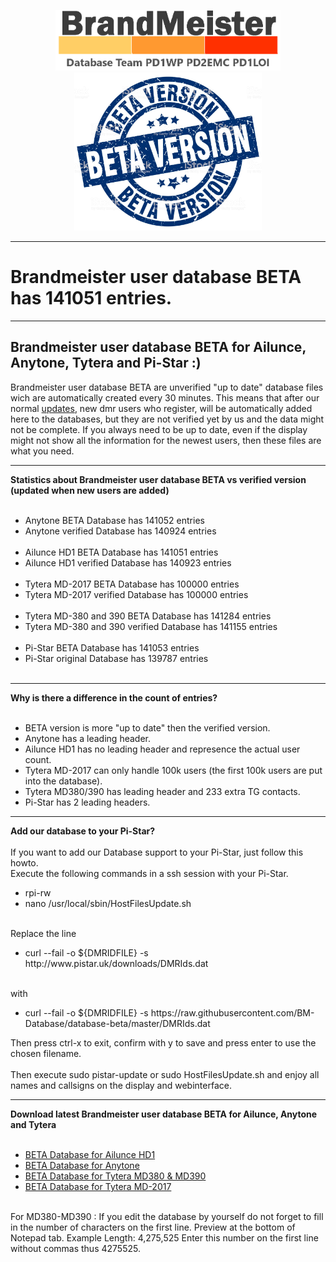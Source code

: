 <p align="center">
<a href="https://github.com/BM-Database" target="_blank"><img src="img/BM-logo2.gif" width="360"></a>
<br>
<img src="img/BM-beta.jpg" width="300">
<br>
</p>
<hr>

<h1>Brandmeister user database BETA has 141051 entries.
</h1>
<hr>
<h2 id="english">Brandmeister user database <b>BETA</b> for Ailunce, Anytone, Tytera and Pi-Star :)</h2>
Brandmeister user database BETA are unverified "up to date" database files wich are automatically created every 30 minutes. This means that after our normal <a href="https://github.com/bm-database/database">updates</a>, new dmr users who register, will be automatically added here to the databases, but they are not verified yet by us and the data might not be complete. If you always need to be up to date, even if the display might not show all the information for the newest users, then these files are what you need.
<br>
<hr>
<b>Statistics about Brandmeister user database BETA vs verified version (updated when new users are added)
<br>
<br>
</b>
<ul>
<li>Anytone BETA Database has 141052 entries<br>
<li>Anytone verified Database has 140924 entries<br><br>
<li>Ailunce HD1 BETA Database has 141051 entries<br>
<li>Ailunce HD1 verified Database has 140923 entries<br><br>
<li>Tytera MD-2017 BETA Database has 100000 entries<br>
<li>Tytera MD-2017 verified Database has 100000 entries<br><br>
<li>Tytera MD-380 and 390 BETA Database has 141284 entries<br>
<li>Tytera MD-380 and 390 verified Database has 141155 entries<br><br>
<li>Pi-Star BETA Database has 141053 entries<br>
<li>Pi-Star original Database has 139787 entries<br><br>
</ul>
<hr>
<b>Why is there a difference in the count of entries?</b><br>
<br><ul><li>BETA version is more "up to date" then the verified version.
<br><li>Anytone has a leading header.
<br><li>Ailunce HD1 has no leading header and represence the actual user count.
<br><li>Tytera MD-2017 can only handle 100k users (the first 100k users are put into the database).
<br><li>Tytera MD380/390 has leading header and 233 extra TG contacts.
<br><li>Pi-Star has 2 leading headers.
</li>
</ul>
<hr>
<b>Add our database to your Pi-Star?</b><br>
<br>
If you want to add our Database support to your Pi-Star, just follow this howto.
<br>Execute the following commands in a ssh session with your Pi-Star.
<ul><li>rpi-rw
<li>nano /usr/local/sbin/HostFilesUpdate.sh 
</ul></li>
<br>Replace the line
<ul><li>curl --fail -o ${DMRIDFILE} -s http://www.pistar.uk/downloads/DMRIds.dat
</li></ul>
<br>with
<ul><li>curl --fail -o ${DMRIDFILE} -s https://raw.githubusercontent.com/BM-Database/database-beta/master/DMRIds.dat
</ul>
Then press ctrl-x to exit, confirm with y to save and press enter to use the chosen filename.
<br><br>
Then execute sudo pistar-update or sudo HostFilesUpdate.sh and enjoy all names and callsigns on the display and webinterface.
<hr>
<b>Download latest Brandmeister user database BETA for Ailunce, Anytone and Tytera
</b>
<ul>
<br>
<li>
<a href="https://raw.githubusercontent.com/BM-Database/database-beta/master/userhd.csv">BETA Database for Ailunce HD1</a>
</li>
<li>
<a href="https://raw.githubusercontent.com/BM-Database/database-beta/master/userat.csv">BETA Database for Anytone</a>
</li>
<li>
<a href="https://github.com/BM-Database/database-beta/raw/master/user.bin">BETA Database for Tytera MD380 & MD390</a>
</li>
<li>
<a href="https://raw.githubusercontent.com/BM-Database/database-beta/master/usermd2017.csv">BETA Database for Tytera MD-2017</a>
</li>
</ul>
<br>
For MD380-MD390 : If you edit the database by yourself do not forget to fill in the number of characters on the first line. Preview at the bottom of Notepad tab. Example Length: 4,275,525 Enter this number on the first line without commas thus 4275525.
